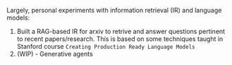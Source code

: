 Largely, personal experiments with information retrieval (IR) and language models:
1. Built a RAG-based IR for arxiv to retrive and answer questions pertinent to recent papers/research. This is based on some techniques taught in Stanford course `Creating Production Ready Language Models` 
2. (WIP) - Generative agents
